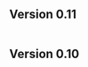 ## Version 0.11

```{include} /release-notes/0.11.0.md
```

## Version 0.10

```{include} /release-notes/0.10.5.md
```

```{include} /release-notes/0.10.4.md
```

```{include} /release-notes/0.10.3.md
```

```{include} /release-notes/0.10.2.md
```

```{include} /release-notes/0.10.1.md
```

```{include} /release-notes/0.10.0.md
```
